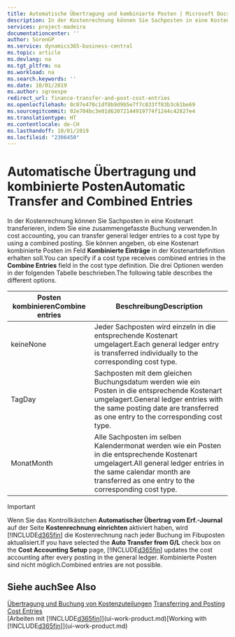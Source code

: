 ```yaml
---
title: Automatische Übertragung und kombinierte Posten | Microsoft Docs
description: In der Kostenrechnung können Sie Sachposten in eine Kostenart transferieren, indem Sie eine zusammengefasste Buchung verwenden. Sie können angeben, ob eine Kostenart kombinierte Posten im Feld **Kombinierte Einträge** in der Kostenartdefinition erhalten soll. Die drei Optionen werden in der folgenden Tabelle beschrieben.
services: project-madeira
documentationcenter: ''
author: SorenGP
ms.service: dynamics365-business-central
ms.topic: article
ms.devlang: na
ms.tgt_pltfrm: na
ms.workload: na
ms.search.keywords: ''
ms.date: 10/01/2019
ms.author: sgroespe
redirect_url: finance-transfer-and-post-cost-entries
ms.openlocfilehash: 0c07e470c1df8b9d9b5e7f7c833ff83b3c61be69
ms.sourcegitcommit: 02e704bc3e01d62072144919774f1244c42827e4
ms.translationtype: HT
ms.contentlocale: de-CH
ms.lasthandoff: 10/01/2019
ms.locfileid: "2306450"
---
```

# <a name="automatic-transfer-and-combined-entries"></a><span data-ttu-id="36920-105">Automatische Übertragung und kombinierte Posten</span><span class="sxs-lookup"><span data-stu-id="36920-105">Automatic Transfer and Combined Entries</span></span>
<span data-ttu-id="36920-106">In der Kostenrechnung können Sie Sachposten in eine Kostenart transferieren, indem Sie eine zusammengefasste Buchung verwenden.</span><span class="sxs-lookup"><span data-stu-id="36920-106">In cost accounting, you can transfer general ledger entries to a cost type by using a combined posting.</span></span> <span data-ttu-id="36920-107">Sie können angeben, ob eine Kostenart kombinierte Posten im Feld **Kombinierte Einträge** in der Kostenartdefinition erhalten soll.</span><span class="sxs-lookup"><span data-stu-id="36920-107">You can specify if a cost type receives combined entries in the **Combine Entries** field in the cost type definition.</span></span> <span data-ttu-id="36920-108">Die drei Optionen werden in der folgenden Tabelle beschrieben.</span><span class="sxs-lookup"><span data-stu-id="36920-108">The following table describes the different options.</span></span>  

|<span data-ttu-id="36920-109">Posten kombinieren</span><span class="sxs-lookup"><span data-stu-id="36920-109">Combine entries</span></span>|<span data-ttu-id="36920-110">Beschreibung</span><span class="sxs-lookup"><span data-stu-id="36920-110">Description</span></span>|  
|---------------------|-----------------|  
|<span data-ttu-id="36920-111">keine</span><span class="sxs-lookup"><span data-stu-id="36920-111">None</span></span>|<span data-ttu-id="36920-112">Jeder Sachposten wird einzeln in die entsprechende Kostenart umgelagert.</span><span class="sxs-lookup"><span data-stu-id="36920-112">Each general ledger entry is transferred individually to the corresponding cost type.</span></span>|  
|<span data-ttu-id="36920-113">Tag</span><span class="sxs-lookup"><span data-stu-id="36920-113">Day</span></span>|<span data-ttu-id="36920-114">Sachposten mit dem gleichen Buchungsdatum werden wie ein Posten in die entsprechende Kostenart umgelagert.</span><span class="sxs-lookup"><span data-stu-id="36920-114">General ledger entries with the same posting date are transferred as one entry to the corresponding cost type.</span></span>|  
|<span data-ttu-id="36920-115">Monat</span><span class="sxs-lookup"><span data-stu-id="36920-115">Month</span></span>|<span data-ttu-id="36920-116">Alle Sachposten im selben Kalendermonat werden wie ein Posten in die entsprechende Kostenart umgelagert.</span><span class="sxs-lookup"><span data-stu-id="36920-116">All general ledger entries in the same calendar month are transferred as one entry to the corresponding cost type.</span></span>|  

> [!IMPORTANT]  
>  <span data-ttu-id="36920-117">Wenn Sie das Kontrollkästchen **Automatischer Übertrag vom Erf.-Journal** auf der Seite **Kostenrechnung einrichten** aktiviert haben, wird [!INCLUDE[d365fin](includes/d365fin_md.md)] die Kostenrechnung nach jeder Buchung im Fibuposten aktualisiert.</span><span class="sxs-lookup"><span data-stu-id="36920-117">If you have selected the **Auto Transfer from G/L** check box on the **Cost Accounting Setup** page, [!INCLUDE[d365fin](includes/d365fin_md.md)] updates the cost accounting after every posting in the general ledger.</span></span> <span data-ttu-id="36920-118">Kombinierte Posten sind nicht möglich.</span><span class="sxs-lookup"><span data-stu-id="36920-118">Combined entries are not possible.</span></span>  

## <a name="see-also"></a><span data-ttu-id="36920-119">Siehe auch</span><span class="sxs-lookup"><span data-stu-id="36920-119">See Also</span></span>  
 <span data-ttu-id="36920-120">[Übertragung und Buchung von Kostenzuteilungen](finance-transfer-and-post-cost-entries.md) </span><span class="sxs-lookup"><span data-stu-id="36920-120">[Transferring and Posting Cost Entries](finance-transfer-and-post-cost-entries.md) </span></span>  
 <span data-ttu-id="36920-121">[Arbeiten mit [!INCLUDE[d365fin](includes/d365fin_md.md)]](ui-work-product.md)</span><span class="sxs-lookup"><span data-stu-id="36920-121">[Working with [!INCLUDE[d365fin](includes/d365fin_md.md)]](ui-work-product.md)</span></span>
